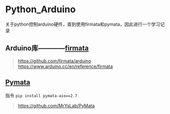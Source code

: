 # Python_Arduino
关于python控制arduino硬件，查到使用firmata和pymata，因此进行一个学习记录
## Arduino库————[firmata](https://github.com/firmata/arduino)
>https://github.com/firmata/arduino  
>https://www.arduino.cc/en/reference/firmata
## [Pymata](https://pypi.org/project/pymata-aio/2.7/)
指令    `pip install pymata-aio==2.7`
>https://github.com/MrYsLab/PyMata
